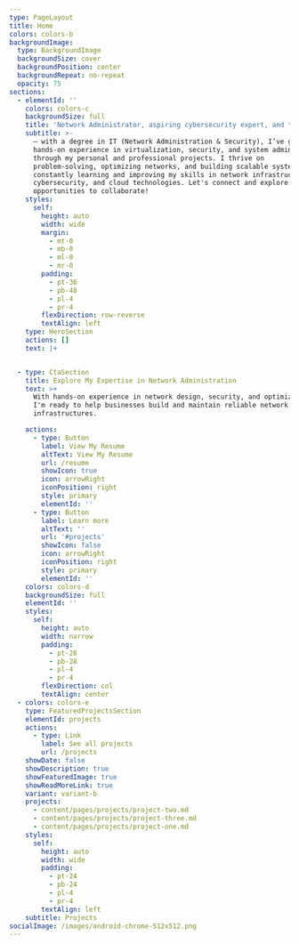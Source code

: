 ```yaml
---
type: PageLayout
title: Home
colors: colors-b
backgroundImage:
  type: BackgroundImage
  backgroundSize: cover
  backgroundPosition: center
  backgroundRepeat: no-repeat
  opacity: 75
sections:
  - elementId: ''
    colors: colors-c
    backgroundSize: full
    title: 'Network Administrator, aspiring cybersecurity expert, and tech enthusiast'
    subtitle: >-
      – with a degree in IT (Network Administration & Security), I’ve gained
      hands-on experience in virtualization, security, and system administration
      through my personal and professional projects. I thrive on
      problem-solving, optimizing networks, and building scalable systems. I’m
      constantly learning and improving my skills in network infrastructure,
      cybersecurity, and cloud technologies. Let's connect and explore
      opportunities to collaborate!
    styles:
      self:
        height: auto
        width: wide
        margin:
          - mt-0
          - mb-0
          - ml-0
          - mr-0
        padding:
          - pt-36
          - pb-48
          - pl-4
          - pr-4
        flexDirection: row-reverse
        textAlign: left
    type: HeroSection
    actions: []
    text: |+


  - type: CtaSection
    title: Explore My Expertise in Network Administration
    text: >+
      With hands-on experience in network design, security, and optimization,
      I'm ready to help businesses build and maintain reliable network
      infrastructures.

    actions:
      - type: Button
        label: View My Resume
        altText: View My Resume
        url: /resume
        showIcon: true
        icon: arrowRight
        iconPosition: right
        style: primary
        elementId: ''
      - type: Button
        label: Learn more
        altText: ''
        url: '#projects'
        showIcon: false
        icon: arrowRight
        iconPosition: right
        style: primary
        elementId: ''
    colors: colors-d
    backgroundSize: full
    elementId: ''
    styles:
      self:
        height: auto
        width: narrow
        padding:
          - pt-28
          - pb-28
          - pl-4
          - pr-4
        flexDirection: col
        textAlign: center
  - colors: colors-e
    type: FeaturedProjectsSection
    elementId: projects
    actions:
      - type: Link
        label: See all projects
        url: /projects
    showDate: false
    showDescription: true
    showFeaturedImage: true
    showReadMoreLink: true
    variant: variant-b
    projects:
      - content/pages/projects/project-two.md
      - content/pages/projects/project-three.md
      - content/pages/projects/project-one.md
    styles:
      self:
        height: auto
        width: wide
        padding:
          - pt-24
          - pb-24
          - pl-4
          - pr-4
        textAlign: left
    subtitle: Projects
socialImage: /images/android-chrome-512x512.png
---
```

